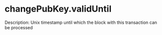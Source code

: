 # changePubKey.validUntil

Description: Unix timestamp until which the block with this transaction can be processed